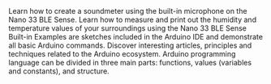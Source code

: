 <EssentialsColumn title="Tutorials for Nano 33 BLE Sense Rev2">
<EssentialElement title="Controlling the on-board RGB LED with microphone on the Nano 33 BLE Sense" type="tutorial" link="/tutorials/nano-33-ble-sense-rev2/microphone_sensor">
    Learn how to create a soundmeter using the built-in microphone on the Nano 33 BLE Sense.
  </EssentialElement>

<EssentialElement title="Reading temperature & humidity on Nano 33 BLE Sense Rev2" type="tutorial" link="/tutorials/nano-33-ble-sense-rev2/humidity_and_temperature_sensor">
    Learn how to measure and print out the humidity and temperature values of your surroundings using the Nano 33 BLE Sense
  </EssentialElement>
</EssentialsColumn>

<EssentialsColumn title="Arduino Basics">
  <EssentialElement title="Built-in Examples" type="tutorial" link="/built-in-examples/">
    Built-in Examples are sketches included in the Arduino IDE and demonstrate all basic Arduino commands. 
  </EssentialElement>
  <EssentialElement title="Learn" type="resource" link="/learn">
    Discover interesting articles, principles and techniques related to the Arduino ecosystem.
  </EssentialElement>
  <EssentialElement title="Language References" type="resource" link="https://www.arduino.cc/reference/en/">
  Arduino programming language can be divided in three main parts: functions, values (variables and constants), and structure.
  </EssentialElement>
</EssentialsColumn>